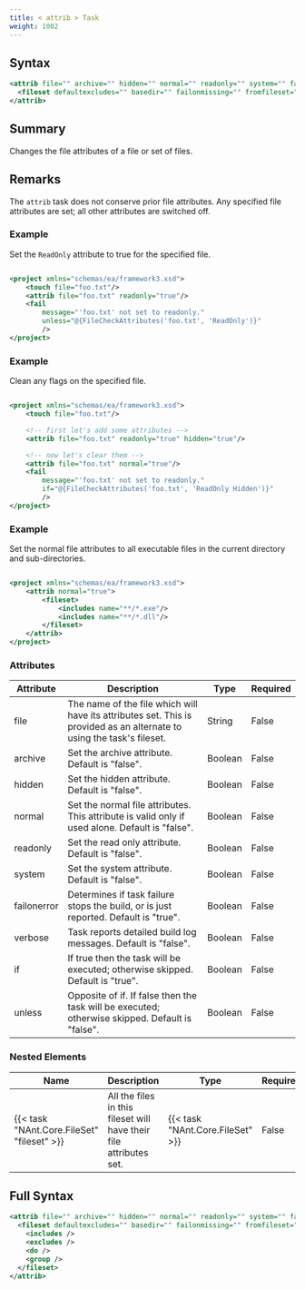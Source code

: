 ```yaml
---
title: < attrib > Task
weight: 1082
---
```

## Syntax
```xml
<attrib file="" archive="" hidden="" normal="" readonly="" system="" failonerror="" verbose="" if="" unless="">
  <fileset defaultexcludes="" basedir="" failonmissing="" fromfileset="" sort="" />
</attrib>
```
## Summary ##
Changes the file attributes of a file or set of files.

## Remarks ##
The  `attrib` task does not conserve prior file attributes.  Any specified file
attributes are set; all other attributes are switched off.



### Example ###
Set the  `ReadOnly`  attribute to true for the specified file.


```xml

<project xmlns="schemas/ea/framework3.xsd">
    <touch file="foo.txt"/>
    <attrib file="foo.txt" readonly="true"/>
    <fail
        message="'foo.txt' not set to readonly."
        unless="@{FileCheckAttributes('foo.txt', 'ReadOnly')}"
        />
</project>

```


### Example ###
Clean any flags on the specified file.


```xml

<project xmlns="schemas/ea/framework3.xsd">
    <touch file="foo.txt"/>

    <!-- first let's add some attributes -->
    <attrib file="foo.txt" readonly="true" hidden="true"/>

    <!-- now let's clear them -->
    <attrib file="foo.txt" normal="true"/>
    <fail
        message="'foo.txt' not set to readonly."
        if="@{FileCheckAttributes('foo.txt', 'ReadOnly Hidden')}"
        />
</project>

```


### Example ###
Set the normal file attributes to all executable files in the current
directory and sub-directories.


```xml

<project xmlns="schemas/ea/framework3.xsd">
    <attrib normal="true">
        <fileset>
            <includes name="**/*.exe"/>
            <includes name="**/*.dll"/>
        </fileset>
    </attrib>
</project>

```



### Attributes
| Attribute | Description | Type | Required |
| --------- | ----------- | ---- | -------- |
| file | The name of the file which will have its attributes set.  This is provided as an alternate to using the task&#39;s fileset. | String | False |
| archive | Set the archive attribute.  Default is &quot;false&quot;. | Boolean | False |
| hidden | Set the hidden attribute.  Default is &quot;false&quot;. | Boolean | False |
| normal | Set the normal file attributes.  This attribute is valid only if used alone.  Default is &quot;false&quot;. | Boolean | False |
| readonly | Set the read only attribute.  Default is &quot;false&quot;. | Boolean | False |
| system | Set the system attribute.  Default is &quot;false&quot;. | Boolean | False |
| failonerror | Determines if task failure stops the build, or is just reported. Default is &quot;true&quot;. | Boolean | False |
| verbose | Task reports detailed build log messages.  Default is &quot;false&quot;. | Boolean | False |
| if | If true then the task will be executed; otherwise skipped. Default is &quot;true&quot;. | Boolean | False |
| unless | Opposite of if.  If false then the task will be executed; otherwise skipped. Default is &quot;false&quot;. | Boolean | False |

### Nested Elements
| Name | Description | Type | Required |
| ---- | ----------- | ---- | -------- |
| {{< task "NAnt.Core.FileSet" "fileset" >}}| All the files in this fileset will have their file attributes set. | {{< task "NAnt.Core.FileSet" >}} | False |

## Full Syntax
```xml
<attrib file="" archive="" hidden="" normal="" readonly="" system="" failonerror="" verbose="" if="" unless="">
  <fileset defaultexcludes="" basedir="" failonmissing="" fromfileset="" sort="" if="" unless="">
    <includes />
    <excludes />
    <do />
    <group />
  </fileset>
</attrib>
```
